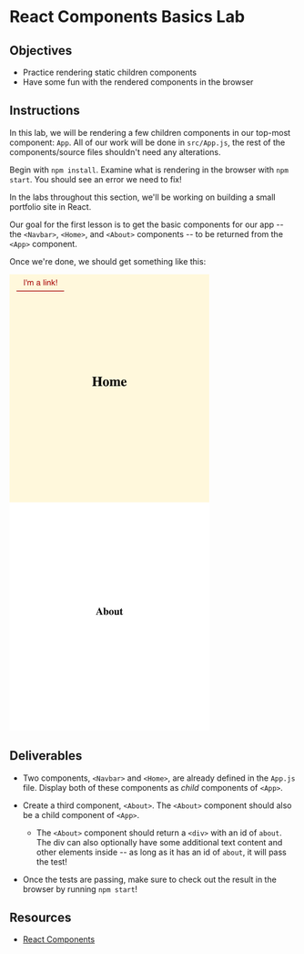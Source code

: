 # React Components Basics Lab

## Objectives

- Practice rendering static children components
- Have some fun with the rendered components in the browser

## Instructions

In this lab, we will be rendering a few children components in our top-most
component: `App`. All of our work will be done in `src/App.js`, the rest of the
components/source files shouldn't need any alterations.

Begin with `npm install`. Examine what is rendering in the browser
with `npm start`. You should see an error we need to fix!

In the labs throughout this section, we'll be working on building a small
portfolio site in React.

Our goal for the first lesson is to get the basic components for our app -- the
`<Navbar>`, `<Home>`, and `<About>` components -- to be returned from the
`<App>` component.

Once we're done, we should get something like this:

![app demo](images/demo.png)

## Deliverables

- Two components, `<Navbar>` and `<Home>`, are already defined in the `App.js`
  file. Display both of these components as _child_ components of `<App>`.

- Create a third component, `<About>`. The `<About>` component should also be a
  child component of `<App>`.

  - The `<About>` component should return a `<div>` with an id of `about`. The
    div can also optionally have some additional text content and other elements
    inside -- as long as it has an id of `about`, it will pass the test!

- Once the tests are passing, make sure to check out the result in the
  browser by running `npm start`!

## Resources

- [React Components](https://reactjs.org/docs/components-and-props.html)
